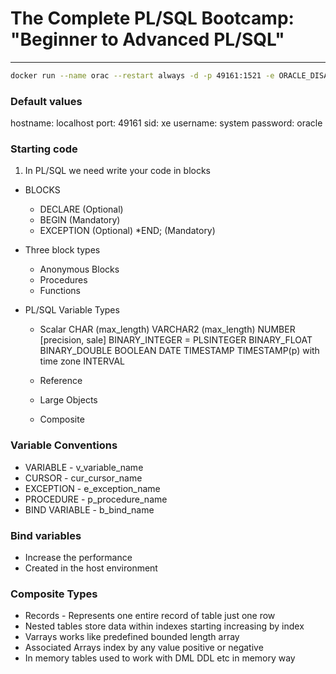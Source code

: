 # The Complete PL/SQL Bootcamp: "Beginner to Advanced PL/SQL"

---

```bash
docker run --name orac --restart always -d -p 49161:1521 -e ORACLE_DISABLE_ASYNCH_IO=true oracleinanutshell/oracle-xe-11g
````

### Default values

hostname: localhost
port: 49161
sid: xe
username: system
password: oracle

### Starting code

1. In PL/SQL we need write your code in blocks

* BLOCKS
  * DECLARE (Optional)
  * BEGIN (Mandatory)
  * EXCEPTION (Optional)
  *END; (Mandatory)

* Three block types
  * Anonymous Blocks
  * Procedures
  * Functions

* PL/SQL Variable Types
  
  * Scalar
    CHAR (max_length)
    VARCHAR2 (max_length)
    NUMBER [precision, sale]
    BINARY_INTEGER = PLSINTEGER
    BINARY_FLOAT
    BINARY_DOUBLE
    BOOLEAN
    DATE
    TIMESTAMP
    TIMESTAMP(p) with time zone
    INTERVAL

  * Reference

  * Large Objects

  * Composite

### Variable Conventions

* VARIABLE         - v_variable_name
* CURSOR           - cur_cursor_name
* EXCEPTION        - e_exception_name
* PROCEDURE        - p_procedure_name
* BIND VARIABLE    - b_bind_name

### Bind variables
* Increase the performance
* Created in the host environment

### Composite Types
* Records - Represents one entire record of table just one row
* Nested tables store data within indexes starting increasing by index
* Varrays works like predefined bounded length array
* Associated Arrays index by any value positive or negative
* In memory tables used to work with DML DDL etc in memory way